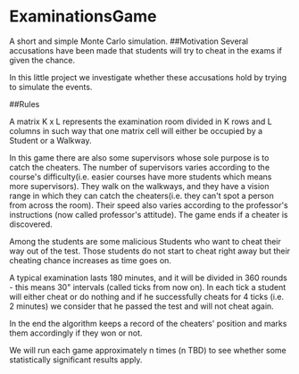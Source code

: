 # ExaminationsGame
A short and simple Monte Carlo simulation.
##Motivation
Several accusations have been made that students will try to cheat in the exams if given the chance.

In this little project we investigate whether these accusations hold by trying to simulate the events.

##Rules

A matrix K x L represents the examination room divided in K rows and L columns in such way
that one matrix cell will either be occupied by a Student or a Walkway.

In this game there are also some supervisors whose sole purpose is to catch the cheaters.
The number of supervisors varies according to the course's difficulty(i.e. easier courses have more students which means more supervisors).
They walk on the walkways, and they have a vision range in which they can catch the cheaters(i.e. they can't spot a person from across the room).
Their speed also varies according to the professor's instructions (now called professor's attitude).
The game ends if a cheater is discovered.

Among the students are some malicious Students who want to cheat their way out of the test.
Those students  do not start to cheat right away but their cheating chance increases as time goes on.

A typical examination lasts 180 minutes, and it will be divided in 360 rounds - this means 30" intervals (called ticks from now on).
In each tick a student will either cheat or do nothing and if he successfully cheats for 4 ticks (i.e. 2 minutes) we consider that he passed the test 
and will not cheat again.

In the end the algorithm keeps a record of the cheaters' position and marks them accordingly if they won or not.


We will run each game approximately n times (n TBD) to see whether some statistically significant results apply.
